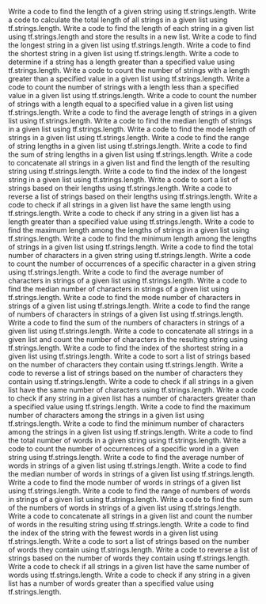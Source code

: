Write a code to find the length of a given string using tf.strings.length.
Write a code to calculate the total length of all strings in a given list using tf.strings.length.
Write a code to find the length of each string in a given list using tf.strings.length and store the results in a new list.
Write a code to find the longest string in a given list using tf.strings.length.
Write a code to find the shortest string in a given list using tf.strings.length.
Write a code to determine if a string has a length greater than a specified value using tf.strings.length.
Write a code to count the number of strings with a length greater than a specified value in a given list using tf.strings.length.
Write a code to count the number of strings with a length less than a specified value in a given list using tf.strings.length.
Write a code to count the number of strings with a length equal to a specified value in a given list using tf.strings.length.
Write a code to find the average length of strings in a given list using tf.strings.length.
Write a code to find the median length of strings in a given list using tf.strings.length.
Write a code to find the mode length of strings in a given list using tf.strings.length.
Write a code to find the range of string lengths in a given list using tf.strings.length.
Write a code to find the sum of string lengths in a given list using tf.strings.length.
Write a code to concatenate all strings in a given list and find the length of the resulting string using tf.strings.length.
Write a code to find the index of the longest string in a given list using tf.strings.length.
Write a code to sort a list of strings based on their lengths using tf.strings.length.
Write a code to reverse a list of strings based on their lengths using tf.strings.length.
Write a code to check if all strings in a given list have the same length using tf.strings.length.
Write a code to check if any string in a given list has a length greater than a specified value using tf.strings.length.
Write a code to find the maximum length among the lengths of strings in a given list using tf.strings.length.
Write a code to find the minimum length among the lengths of strings in a given list using tf.strings.length.
Write a code to find the total number of characters in a given string using tf.strings.length.
Write a code to count the number of occurrences of a specific character in a given string using tf.strings.length.
Write a code to find the average number of characters in strings of a given list using tf.strings.length.
Write a code to find the median number of characters in strings of a given list using tf.strings.length.
Write a code to find the mode number of characters in strings of a given list using tf.strings.length.
Write a code to find the range of numbers of characters in strings of a given list using tf.strings.length.
Write a code to find the sum of the numbers of characters in strings of a given list using tf.strings.length.
Write a code to concatenate all strings in a given list and count the number of characters in the resulting string using tf.strings.length.
Write a code to find the index of the shortest string in a given list using tf.strings.length.
Write a code to sort a list of strings based on the number of characters they contain using tf.strings.length.
Write a code to reverse a list of strings based on the number of characters they contain using tf.strings.length.
Write a code to check if all strings in a given list have the same number of characters using tf.strings.length.
Write a code to check if any string in a given list has a number of characters greater than a specified value using tf.strings.length.
Write a code to find the maximum number of characters among the strings in a given list using tf.strings.length.
Write a code to find the minimum number of characters among the strings in a given list using tf.strings.length.
Write a code to find the total number of words in a given string using tf.strings.length.
Write a code to count the number of occurrences of a specific word in a given string using tf.strings.length.
Write a code to find the average number of words in strings of a given list using tf.strings.length.
Write a code to find the median number of words in strings of a given list using tf.strings.length.
Write a code to find the mode number of words in strings of a given list using tf.strings.length.
Write a code to find the range of numbers of words in strings of a given list using tf.strings.length.
Write a code to find the sum of the numbers of words in strings of a given list using tf.strings.length.
Write a code to concatenate all strings in a given list and count the number of words in the resulting string using tf.strings.length.
Write a code to find the index of the string with the fewest words in a given list using tf.strings.length.
Write a code to sort a list of strings based on the number of words they contain using tf.strings.length.
Write a code to reverse a list of strings based on the number of words they contain using tf.strings.length.
Write a code to check if all strings in a given list have the same number of words using tf.strings.length.
Write a code to check if any string in a given list has a number of words greater than a specified value using tf.strings.length.